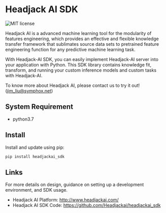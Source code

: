 # Headjack AI SDK

![MIT license](https://img.shields.io/badge/License-MIT-blue.svg)

Headjack AI is a advanced machine learning tool for the modularity of features engineering, which provides an effective and flexible knowledge transfer framework that sublimates source data sets to pretrained feature engineering function for any predictive machine learning task.

With Headjack-AI SDK, you can easily implement Headjack-AI server into your application with Python. This SDK library contains knowledge fit, transform, and running your custom inference models and custom tasks with Headjack-AI.

To know more about Headjack AI, please contact us to try it out!(jim_liu@symphox.net)

## System Requirement
* python3.7


## Install
Install and update using pip:
```bash
pip install headjackai_sdk
```

## Links
For more details on design, guidance on setting up a development environment, and SDK usage.

* Headjack AI Platform: <http://www.headjackai.com/>
* Headjack AI SDK Code: <https://github.com/Headjackai/headjackai_sdk>
